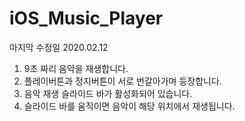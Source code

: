 # iOS_Music_Player

마지막 수정일 2020.02.12

1. 9초 짜리 음악을 재생합니다.
2. 플레이버튼과 정지버튼이 서로 번갈아가며 등장합니다.
3. 음악 재생 슬라이드 바가 활성화되어 있습니다.
4. 슬라이드 바를 움직이면 음악이 해당 위치에서 재생됩니다.
